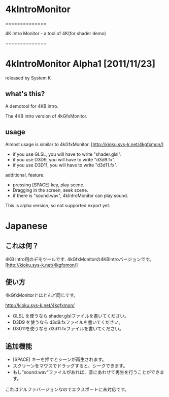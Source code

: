 # 4kIntroMonitor
==============

4K Intro Monitor - a tool of 4K(for shader demo)

==============
# 4kIntroMonitor Alpha1 [2011/11/23]

released by System K

## what's this?

A demotool for 4KB intro.

The 4KB intro version of 4kGfxMonitor.





## usage

Almost usage is similar to 4kGfxMonitor.
[http://kioku.sys-k.net/4kgfxmon/]

- if you use GLSL,  you will have to write "shader.glsl".
- if you use D3D9,  you will have to write "d3d9.fx".
- if you use D3D11, you will have to write "d3d11.fx".

additional, feature.

- pressing [SPACE] key, play scene.
- Dragging in the screen, seek scene.
- if there is "sound.wav", 4kIntroMonitor can play sound.

This is alpha version, so not supported export yet.


Japanese
==================
## これは何？

4KB intro用のデモツールです.
4kGfxMonitorの4KBIntroバージョンです。[http://kioku.sys-k.net/4kgfxmon/]





## 使い方

4kGfxMonitorとほとんど同じです。

http://kioku.sys-k.net/4kgfxmon/

- GLSL を使うなら shader.glslファイルを書いてください。
- D3D9 を使うなら d3d9.fxファイルを書いてください。
- D3D11を使うなら d3d11.fxファイルを書いてください。



## 追加機能

- [SPACE] キーを押すとシーンが再生されます。
- スクリーンをマウスでドラッグすると、シークできます。
- もし"sound.wav"ファイルがあれば、音にあわせて再生を行うことができます。

これはアルファバージョンなのでエクスポートに未対応です。




